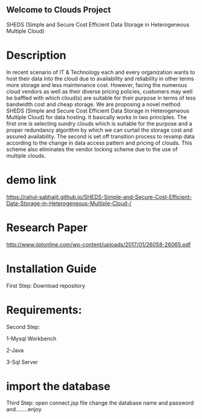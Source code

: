 ## Welcome to Clouds Project
SHEDS (Simple and Secure Cost Efficient Data Storage in Heterogeneous Multiple Cloud)
# Description
In recent scenario of IT & Technology each and every organization wants to host their data into the cloud due to availability and reliability in other terms more storage and less maintenance cost. However, facing the numerous cloud vendors as well as their diverse pricing policies, customers may well be baffled with which cloud(s) are suitable for their purpose in terms of less bandwidth cost and cheap storage. We are proposing a novel method SHEDS (Simple and Secure Cost Efficient Data Storage in Heterogeneous Multiple Cloud) for data hosting. It basically works in two principles. The first one is selecting sundry clouds which is suitable for the purpose and a proper redundancy algorithm by which we can curtail the storage cost and assured availability. The second is set off transition process to revamp data according to the change in data access pattern and pricing of clouds. This scheme also eliminates the vendor locking scheme due to the use of multiple clouds.

# demo link
https://rahul-sabhajit.github.io/SHEDS-Simple-and-Secure-Cost-Efficient-Data-Storage-in-Heterogeneous-Multiple-Cloud-/

# Research Paper
http://www.ijptonline.com/wp-content/uploads/2017/01/26058-26065.pdf

# Installation Guide
First Step:
 Download repository

# Requirements:
Second Step:

1-Mysql Workbench

2-Java

3-Sql Server
# import the database
Third Step:
open connect.jsp file change the database name and password
and........enjoy

